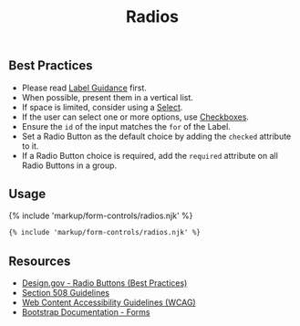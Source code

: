 ﻿---
title: Radios
summary: Radios allow users to select exactly one option from multiple options.
tags: forms
layout: docs/guide
eleventyNavigation:
  key: Radios
  parent: Form Controls
  order: 7
  excerpt: Radios allow users to select exactly one option from multiple options.
  img: /img/illustrations/illus-radios.svg
---

## Best Practices

- Please read [Label Guidance](/form-controls/labels-guidance) first.
- When possible, present them in a vertical list.
- If space is limited, consider using a [Select](/form-controls/select).
- If the user can select one or more options, use [Checkboxes](/form-controls/checkboxes).
- Ensure the `id` of the input matches the `for` of the Label.
- Set a Radio Button as the default choice by adding the `checked` attribute to it.
- If a Radio Button choice is required, add the `required` attribute on all Radio Buttons in a group.

## Usage

{% include 'markup/form-controls/radios.njk' %}

``` html
{% include 'markup/form-controls/radios.njk' %}
```

## Resources
* <a href="https://designsystem.digital.gov/components/form-controls/#radio-buttons" target="_blank">Design.gov - Radio Buttons (Best Practices)</a>
* <a href="https://www.section508.gov/" target="_blank">Section 508 Guidelines</a>
* <a href="https://www.w3.org/TR/WCAG21/" target="_blank">Web Content Accessibility Guidelines (WCAG)</a>
* <a href="https://getbootstrap.com/docs/5.1/forms/checks-radios/" target="_blank">Bootstrap Documentation - Forms</a>
